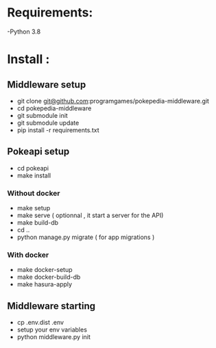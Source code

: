 # Requirements:

-Python 3.8

# Install :

## Middleware setup 
- git clone git@github.com:programgames/pokepedia-middleware.git
- cd pokepedia-middleware
- git submodule init
- git submodule update
- pip install -r requirements.txt

## Pokeapi setup
- cd pokeapi
- make install

### Without docker
- make setup
- make serve ( optionnal , it start a server for the API)
- make build-db
- cd ..
- python manage.py migrate ( for app migrations )

### With docker
- make docker-setup
- make docker-build-db
- make hasura-apply

## Middleware starting
- cp .env.dist .env
- setup your env variables
- python middleware.py init
